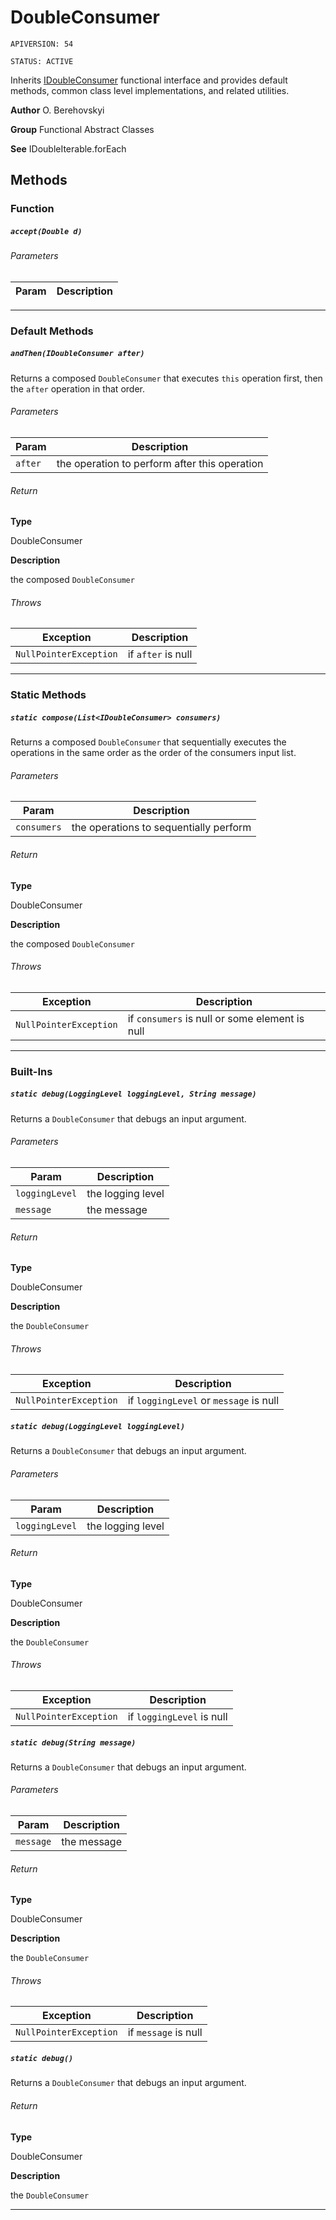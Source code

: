 # DoubleConsumer

`APIVERSION: 54`

`STATUS: ACTIVE`

Inherits [IDoubleConsumer](/docs/Functional-Interfaces/IDoubleConsumer.md) functional interface and provides default methods, common class level implementations, and related utilities.


**Author** O. Berehovskyi


**Group** Functional Abstract Classes


**See** IDoubleIterable.forEach

## Methods
### Function
##### `accept(Double d)`
###### Parameters
|Param|Description|
|---|---|

---
### Default Methods
##### `andThen(IDoubleConsumer after)`

Returns a composed `DoubleConsumer` that executes `this` operation first, then the `after` operation in that order.

###### Parameters
|Param|Description|
|---|---|
|`after`|the operation to perform after this operation|

###### Return

**Type**

DoubleConsumer

**Description**

the composed `DoubleConsumer`

###### Throws
|Exception|Description|
|---|---|
|`NullPointerException`|if `after` is null|

---
### Static Methods
##### `static compose(List<IDoubleConsumer> consumers)`

Returns a composed `DoubleConsumer` that sequentially executes the operations in the same order as the order of the consumers input list.

###### Parameters
|Param|Description|
|---|---|
|`consumers`|the operations to sequentially perform|

###### Return

**Type**

DoubleConsumer

**Description**

the composed `DoubleConsumer`

###### Throws
|Exception|Description|
|---|---|
|`NullPointerException`|if `consumers` is null or some element is null|

---
### Built-Ins
##### `static debug(LoggingLevel loggingLevel, String message)`

Returns a `DoubleConsumer` that debugs an input argument.

###### Parameters
|Param|Description|
|---|---|
|`loggingLevel`|the logging level|
|`message`|the message|

###### Return

**Type**

DoubleConsumer

**Description**

the `DoubleConsumer`

###### Throws
|Exception|Description|
|---|---|
|`NullPointerException`|if `loggingLevel` or `message` is null|

##### `static debug(LoggingLevel loggingLevel)`

Returns a `DoubleConsumer` that debugs an input argument.

###### Parameters
|Param|Description|
|---|---|
|`loggingLevel`|the logging level|

###### Return

**Type**

DoubleConsumer

**Description**

the `DoubleConsumer`

###### Throws
|Exception|Description|
|---|---|
|`NullPointerException`|if `loggingLevel` is null|

##### `static debug(String message)`

Returns a `DoubleConsumer` that debugs an input argument.

###### Parameters
|Param|Description|
|---|---|
|`message`|the message|

###### Return

**Type**

DoubleConsumer

**Description**

the `DoubleConsumer`

###### Throws
|Exception|Description|
|---|---|
|`NullPointerException`|if `message` is null|

##### `static debug()`

Returns a `DoubleConsumer` that debugs an input argument.

###### Return

**Type**

DoubleConsumer

**Description**

the `DoubleConsumer`

---
